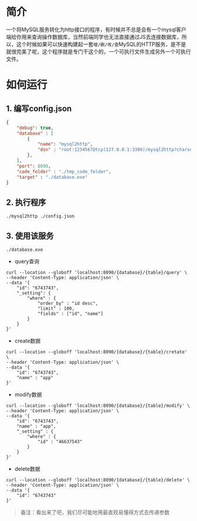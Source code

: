 # 简介
一个将MySQL服务转化为http接口的程序，有时候并不总是会有一个mysql客户端给你用来查询操作数据库，当然前端同学也无法直接通过JS去连接数据库，所以，这个时候如果可以快速构建起一套`增/删/改/查`MySQL的HTTP服务，是不是就很完美了呢，这个程序就是专门干这个的，一个可执行文件生成另外一个可执行文件。

# 如何运行
## 1. 编写config.json

```json
{
    "debug": true,
    "database" : [
        {
            "name": "mysql2http",
            "dsn" : "root:1234567@tcp(127.0.0.1:3306)/mysql2http?charset=utf8&parseTime=True&loc=Local"
        },
    ],
    "port": 8090,
    "code_folder" : "./tmp_code_folder",
    "target" : "./database.exe"
}
```

## 2. 执行程序

```shell
./mysql2http ./config.json
```

## 3. 使用该服务

```shell
./database.exe
```

- query查询

```shell
curl --location --globoff 'localhost:8090/{database}/{table}/query' \
--header 'Content-Type: application/json' \
--data '{
    "id": "6743743",
    "_setting": {
        "where" : {
            "order_by" : "id desc",
            "limit" : 100,
            "fields" : ["id", "name"]
        }
    }
}'
```
- create数据

```shell
curl --location --globoff 'localhost:8090/{database}/{table}/cretate' \
--header 'Content-Type: application/json' \
--data '{
    "id": "6743743",
    "name" : "app"
}'
```

- modify数据

```shell
curl --location --globoff 'localhost:8090/{database}/{table}/modify' \
--header 'Content-Type: application/json' \
--data '{
    "id": "6743743",
    "name" : "app",
    "_setting" : {
        "where" : {
            "id" : "46637543"
        }
    }
}'
```
- delete数据

```shell
curl --location --globoff 'localhost:8090/{database}/{table}/delete' \
--header 'Content-Type: application/json' \
--data '{
    "id": "6743743"
}'
```

> 备注：看出来了吧，我们尽可能地用最直观易懂得方式去传递参数




